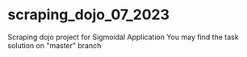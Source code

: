 # scraping_dojo_07_2023
Scraping dojo project for Sigmoidal Application
You may find the task solution on "master" branch
